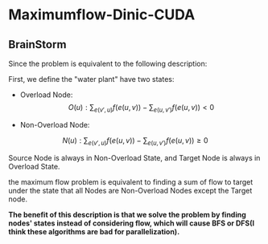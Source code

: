 # Maximumflow-Dinic-CUDA

## BrainStorm



Since the problem is equivalent to the following description:

First, we define the "water plant" have two states:

- Overload Node:
  $$
  O(u): \sum_{e(v', u)} f(e(u, v)) -  \sum_{e(u, v')} f(e(u, v)) < 0
  $$
  

- Non-Overload Node:

$$
N(u): \sum_{e(v', u)} f(e(u, v)) -  \sum_{e(u, v')} f(e(u, v)) \geq 0
$$

Source Node is always in Non-Overload State, and Target Node is always in Overload State.

the maximum flow problem is equivalent to finding a sum of flow to target under the state that all Nodes are Non-Overload Nodes except the Target node.



**The benefit of this description is that we solve the problem by finding nodes' states instead of considering flow, which will cause BFS or DFS(I think these algorithms are bad for parallelization).**